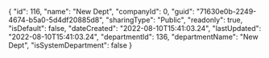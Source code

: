 {
  "id": 116,
  "name": "New Dept",
  "companyId": 0,
  "guid": "71630e0b-2249-4674-b5a0-5d4df20885d8",
  "sharingType": "Public",
  "readonly": true,
  "isDefault": false,
  "dateCreated": "2022-08-10T15:41:03.24",
  "lastUpdated": "2022-08-10T15:41:03.24",
  "departmentId": 136,
  "departmentName": "New Dept",
  "isSystemDepartment": false
}